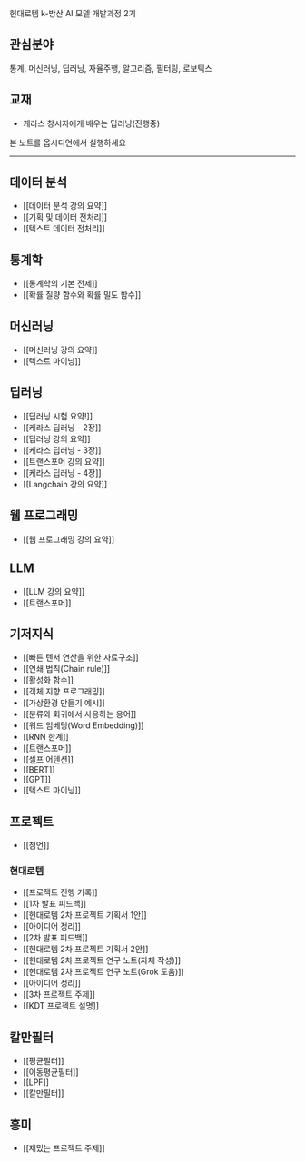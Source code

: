 
현대로템 k-방산 AI 모델 개발과정 2기

## 관심분야
통계, 머신러닝, 딥러닝, 자율주행, 알고리즘, 필터링, 로보틱스

## 교재
- 케라스 창시자에게 배우는 딥러닝(진행중)


본 노트를 옵시디언에서 실행하세요

---

## 데이터 분석
- [[데이터 분석 강의 요약]]
- [[기획 및 데이터 전처리]]
- [[텍스트 데이터 전처리]]

## 통계학
- [[통계학의 기본 전제]]
- [[확률 질량 함수와 확률 밀도 함수]]

## 머신러닝
- [[머신러닝 강의 요약]]
- [[텍스트 마이닝]]

## 딥러닝
- [[딥러닝 시험 요약!]]
- [[케라스 딥러닝 - 2장]]
- [[딥러닝 강의 요약]]
- [[케라스 딥러닝 - 3장]]
- [[트랜스포머 강의 요약]]
- [[케라스 딥러닝 - 4장]]
- [[Langchain 강의 요약]]

## 웹 프로그래밍
- [[웹 프로그래밍 강의 요약]]

## LLM
- [[LLM 강의 요약]]
- [[트랜스포머]]

## 기저지식
- [[빠른 텐서 연산을 위한 자료구조]]
- [[연쇄 법칙(Chain rule)]]
- [[활성화 함수]]
- [[객체 지향 프로그래밍]]
- [[가상환경 만들기 예시]]
- [[분류와 회귀에서 사용하는 용어]]
- [[워드 임베딩(Word Embedding)]]
- [[RNN 한계]]
- [[트랜스포머]]
- [[셀프 어텐션]]
- [[BERT]]
- [[GPT]]
- [[텍스트 마이닝]]


## 프로젝트
- [[첨언]]
### 현대로템
- [[프로젝트 진행 기록]]
- [[1차 발표 피드백]]
- [[현대로템 2차 프로젝트 기획서 1안]]
- [[아이디어 정리]]
- [[2차 발표 피드백]]
- [[현대로템 2차 프로젝트 기획서 2안]]
- [[현대로템 2차 프로젝트 연구 노트(자체 작성)]]
- [[현대로템 2차 프로젝트 연구 노트(Grok 도움)]]
- [[아이디어 정리]]
- [[3차 프로젝트 주제]]
- [[KDT 프로젝트 설명]]

## 칼만필터
- [[평균필터]]
- [[이동평균필터]]
- [[LPF]]
- [[칼만필터]]

## 흥미
- [[재밌는 프로젝트 주제]]
